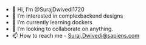 - 👋 Hi, I’m @SurajDwivedi1720
- 👀 I’m interested in complexbackend designs
- 🌱 I’m currently learning dockers
- 💞️ I’m looking to collaborate on anything.
- 📫 How to reach me - Suraj.Dwivedi@sapiens.com

<!---
SurajDwivedi1720/SurajDwivedi1720 is a ✨ special ✨ repository because its `README.md` (this file) appears on your GitHub profile.
You can click the Preview link to take a look at your changes.
--->
